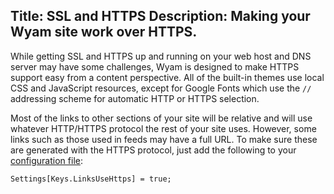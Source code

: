 Title: SSL and HTTPS
Description: Making your Wyam site work over HTTPS.
---
While getting SSL and HTTPS up and running on your web host and DNS server may have some challenges, Wyam is designed to make HTTPS support easy from a content perspective. All of the built-in themes use local CSS and JavaScript resources, except for Google Fonts which use the `//` addressing scheme for automatic HTTP or HTTPS selection.

Most of the links to other sections of your site will be relative and will use whatever HTTP/HTTPS protocol the rest of your site uses. However, some links such as those used in feeds may have a full URL. To make sure these are generated with the HTTPS protocol, just add the following to your [configuration file](/docs/usage/configuration):

```
Settings[Keys.LinksUseHttps] = true;
```